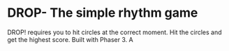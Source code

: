 # DROP- The simple rhythm game 
DROP! requires you to hit circles at the correct moment. Hit the circles and get the highest score. Built with Phaser 3. A
